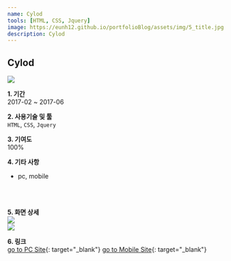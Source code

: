 ```yaml
---
name: Cylod
tools: [HTML, CSS, Jquery]
image: https://eunh12.github.io/portfolioBlog/assets/img/5_title.jpg
description: Cylod   
---
```


## Cylod    
![](https://eunh12.github.io/portfolioBlog/assets/img/5_title.jpg)  
  
**1. 기간**   
2017-02 ~ 2017-06   
  
**2. 사용기술 및 툴**   
`HTML`, `CSS`, `Jquery`   
  
**3. 기여도**   
100%   
   
**4. 기타 사항**   
- pc, mobile   
   
<br>    
<br>  

**5. 화면 상세**   
![](https://eunh12.github.io/portfolioBlog/assets/img/5_cont.jpg)  
![](https://eunh12.github.io/portfolioBlog/assets/img/5_cont2.jpg)  
  
   
**6. 링크**   
[go to PC Site](https://cylod.com/index.jsp){: target="_blank"}
[go to Mobile Site](https://cylod.com/m/index.jsp){: target="_blank"}
